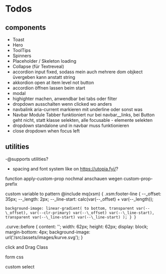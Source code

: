 # Todos

## components

- Toast
- Hero
- ToolTips
- Spinners
- Placeholder / Skeleton loading
- Collapse (für Textreveal)
- accordion input fixed, sodass mein auch mehrere dom objkect üvergeben kann anstatt string
- akkordion open at item level not button
- accordion öffnen lassen beim start
- modal
- highighter machen, anwendbar bei tabs oder filter
- dropdown ausschalten wenn clicked wo anders
- navbalink aria-current markieren mit underline oder sonst was
- Navbar Module Tabber funktioniert nur bei navbar\_\_links, bei Button geht nicht, statt klasse selekten, alle focusable - elemente selekten
- dropdown standalone und in navbar muss funktionieren
- close dropdown when focus left

## utilities

-@supports utilities?

- spacing and font system like on https://utopia.fyi/?

function apply-custom-prop nochmal anschauen wegen custom-prop-prefix

custom variable to pattern @include mq(xsm)
{ .xsm:footer-line {
--\_offset: 35px;
--\_length: 2px;
--\_line-start: calc(var(--\_offset) + var(--\_length));

    background-image: linear-gradient( to bottom, transparent var(--\_offset), var(--clr-primary) var(--\_offset) var(--\_line-start), transparent var(--\_line-start) var(--\_line-start) ); } }

.curve::before {
content: '';
width: 62px;
height: 62px;
display: block;
margin-bottom: 4px;
background-image: url('/src/assets/images/kurve.svg');
}

click and Drag Class

form css

custom select
